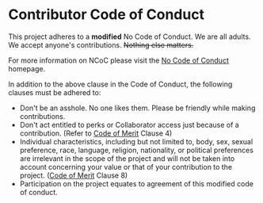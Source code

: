 # Contributor Code of Conduct

This project adheres to a **modified** No Code of Conduct.  We are all adults.  We accept anyone's contributions.  ~~Nothing else matters.~~

For more information on NCoC please visit the [No Code of Conduct](https://github.com/domgetter/NCoC) homepage.

In addition to the above clause in the Code of Conduct, the following clauses must be adhered to:
- Don't be an asshole. No one likes them. Please be friendly while making contributions.
- Don't act entitled to perks or Collaborator access just because of a contribution. (Refer to [Code of Merit](https://codeofmerit.org/code/) Clause 4)
- Individual characteristics, including but not limited to, body, sex, sexual preference, race, language, religion, nationality, or political preferences are irrelevant in the scope of the project and will not be taken into account concerning your value or that of your contribution to the project. ([Code of Merit](https://codeofmerit.org/code/) Clause 8)
- Participation on the project equates to agreement of this modified code of conduct.
